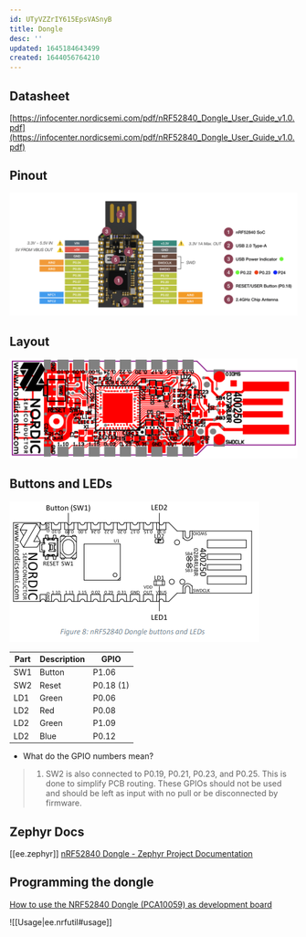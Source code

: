 ```yaml
---
id: UTyVZZrIY615EpsVASnyB
title: Dongle
desc: ''
updated: 1645184643499
created: 1644056764210
---
```


## Datasheet

[https://infocenter.nordicsemi.com/pdf/nRF52840_Dongle_User_Guide_v1.0.pdf](https://infocenter.nordicsemi.com/pdf/nRF52840_Dongle_User_Guide_v1.0.pdf)

## Pinout

![](assets/images/2022-02-05-20-26-18.png)

## Layout

![](assets/images/2022-02-10-21-40-45.png)

## Buttons and LEDs

![](assets/images/2022-02-10-21-33-13.png)


| Part | Description | GPIO |
| ---- | ----------- | ---- |
| SW1 | Button | P1.06 |
| SW2 | Reset | P0.18 (1) |
| LD1 | Green | P0.06 |
| LD2 | Red | P0.08 |
| LD2 | Green | P1.09 |
| LD2 | Blue | P0.12 |

- What do the GPIO numbers mean?


> 1) SW2 is also connected to P0.19, P0.21, P0.23, and P0.25. This is done to simplify PCB routing. These
> GPIOs should not be used and should be left as input with no pull or be disconnected by firmware.

## Zephyr Docs


[[ee.zephyr]]
[nRF52840 Dongle - Zephyr Project Documentation](https://developer.nordicsemi.com/nRF_Connect_SDK/doc/latest/zephyr/boards/arm/nrf52840dongle_nrf52840/doc/index.html)

## Programming the dongle

[How to use the NRF52840 Dongle (PCA10059) as development board](https://jimmywongiot.com/2019/10/25/how-to-use-the-nrf52840-dongle-pca10059-as-development-board/)

![[Usage|ee.nrfutil#usage]]